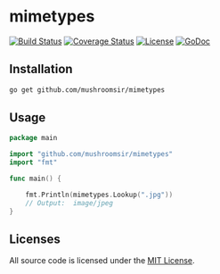 # mimetypes
[![Build Status](https://img.shields.io/travis/mushroomsir/mimetypes.svg?style=flat-square)](https://travis-ci.org/mushroomsir/mimetypes)
[![Coverage Status](http://img.shields.io/coveralls/mushroomsir/mimetypes.svg?style=flat-square)](https://coveralls.io/github/mushroomsir/mimetypes?branch=master)
[![License](http://img.shields.io/badge/license-mit-blue.svg?style=flat-square)](https://github.com/mushroomsir/mimetypes/blob/master/LICENSE)
[![GoDoc](http://img.shields.io/badge/go-documentation-blue.svg?style=flat-square)](http://godoc.org/github.com/mushroomsir/mimetypes)

## Installation

```sh
go get github.com/mushroomsir/mimetypes
```

## Usage
```go
package main

import "github.com/mushroomsir/mimetypes"
import "fmt"

func main() {

	fmt.Println(mimetypes.Lookup(".jpg"))
	// Output:  image/jpeg
}

```

## Licenses

All source code is licensed under the [MIT License](https://github.com/mushroomsir/mimetypes/blob/master/LICENSE).
